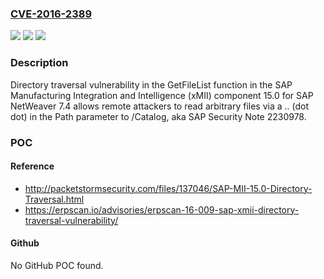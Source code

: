 ### [CVE-2016-2389](https://cve.mitre.org/cgi-bin/cvename.cgi?name=CVE-2016-2389)
![](https://img.shields.io/static/v1?label=Product&message=n%2Fa&color=blue)
![](https://img.shields.io/static/v1?label=Version&message=n%2Fa&color=blue)
![](https://img.shields.io/static/v1?label=Vulnerability&message=n%2Fa&color=brighgreen)

### Description

Directory traversal vulnerability in the GetFileList function in the SAP Manufacturing Integration and Intelligence (xMII) component 15.0 for SAP NetWeaver 7.4 allows remote attackers to read arbitrary files via a .. (dot dot) in the Path parameter to /Catalog, aka SAP Security Note 2230978.

### POC

#### Reference
- http://packetstormsecurity.com/files/137046/SAP-MII-15.0-Directory-Traversal.html
- https://erpscan.io/advisories/erpscan-16-009-sap-xmii-directory-traversal-vulnerability/

#### Github
No GitHub POC found.


